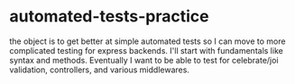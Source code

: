 # automated-tests-practice

the object is to get better at simple automated tests so I can move to more complicated testing for express backends. I'll start with fundamentals like syntax and methods. Eventually I want to be able to test for celebrate/joi validation, controllers, and various middlewares.